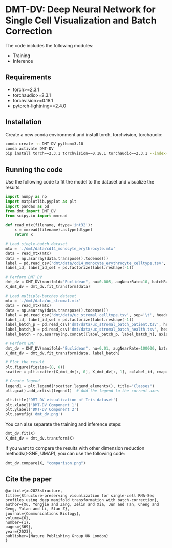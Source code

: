 
# DMT-DV: Deep Neural Network for Single Cell Visualization and Batch Correction

The code includes the following modules:
* Training
* Inference


## Requirements

* torch>=2.3.1
* torchaudio>=2.3.1
* torchvision>=0.18.1
* pytorch-lightning==2.4.0


## Installation
Create a new conda environment and install torch, torchvision, torchaudio:
```bash
conda create -n DMT-DV python=3.10
conda activate DMT-DV
pip install torch==2.3.1 torchvision==0.18.1 torchaudio==2.3.1 --index-url https://download.pytorch.org/whl/cu121

```
## Running the code
Use the following code to fit the model to the dataset and visualize the results.

```python
import numpy as np
import matplotlib.pyplot as plt
import pandas as pd
from dmt import DMT_DV
from scipy.io import mmread

def read_mtx(filename, dtype='int32'):
    x = mmread(filename).astype(dtype)
    return x

# Load single-batch dataset
mtx = './dmt/data/cd14_monocyte_erythrocyte.mtx'
data = read_mtx(mtx)
data = np.asarray(data.transpose().todense())
label = pd.read_csv('dmt/data/cd14_monocyte_erythrocyte_celltype.tsv', sep='\t', header=None).values
label_id, label_id_set = pd.factorize(label.reshape(-1))

# Perform DMT_DV
dmt_dv = DMT_DV(manifold="Euclidean", nu=0.005, augNearRate=10, batchRate=0) # "Euclidean", "PoincareBall", "Hyperboloid"
X_dmt_dv = dmt_dv.fit_transform(data)

# Load multiple-batches dataset
mtx = './dmt/data/uc_stromal.mtx'
data = read_mtx(mtx)
data = np.asarray(data.transpose().todense())
label = pd.read_csv('dmt/data/uc_stromal_celltype.tsv', sep='\t', header=None).values
label_id, label_id_set = pd.factorize(label.reshape(-1))
label_batch_p = pd.read_csv('dmt/data/uc_stromal_batch_patient.tsv', header=None).values
label_batch_h = pd.read_csv('dmt/data/uc_stromal_batch_health.tsv', header=None).values
label_batch = np.asarray(np.concat([label_batch_p, label_batch_h], axis=1))

# Perform DMT
dmt_dv = DMT_DV(manifold="Euclidean", nu=0.01, augNearRate=100000, batchRate=1, lr=0.005, batch_size=2000, epochs=300)
X_dmt_dv = dmt_dv.fit_transform(data, label_batch)

# Plot the result
plt.figure(figsize=(8, 6))
scatter = plt.scatter(X_dmt_dv[:, 0], X_dmt_dv[:, 1], c=label_id, cmap='viridis')

# Create legend
legend1 = plt.legend(*scatter.legend_elements(), title="Classes")
plt.gca().add_artist(legend1)  # Add the legend to the current axes

plt.title('DMT-DV visualization of Iris dataset')
plt.xlabel('DMT-DV Component 1')
plt.ylabel('DMT-DV Component 2')
plt.savefig('dmt_dv.png')
```
You can alse separate the training and inference steps:
```python
dmt_dv.fit(X)
X_dmt_dv = dmt_dv.transform(X)
```
If you want to compare the results with other dimension reduction methods(t-SNE, UMAP), you can use the following code:
```python
dmt_dv.compare(X, "comparison.png")
```

## Cite the paper

```
@article{xu2023structure,
title={Structure-preserving visualization for single-cell RNA-Seq profiles using deep manifold transformation with batch-correction},
author={Xu, Yongjie and Zang, Zelin and Xia, Jun and Tan, Cheng and Geng, Yulan and Li, Stan Z},
journal={Communications Biology},
volume={6},
number={1},
pages={369},
year={2023},
publisher={Nature Publishing Group UK London}
}
```